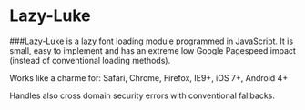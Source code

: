 # Lazy-Luke

###Lazy-Luke is a lazy font loading module programmed in JavaScript. It is small, easy to implement and has an extreme low Google Pagespeed impact (instead of conventional loading methods).

Works like a charme for: Safari, Chrome, Firefox, IE9+, iOS 7+, Android 4+

Handles also cross domain security errors with conventional fallbacks.
